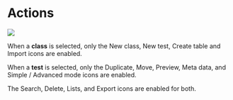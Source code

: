 Actions
=======

![](tests-actions.png)

When a **class** is selected, only the New class, New test, Create table and Import icons are enabled.

When a **test** is selected, only the Duplicate, Move, Preview, Meta data, and Simple / Advanced mode icons are enabled.

The Search, Delete, Lists, and Export icons are enabled for both.

